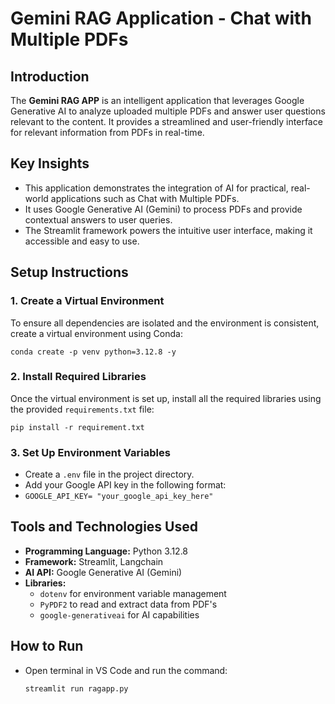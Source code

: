 # Gemini RAG Application - Chat with Multiple PDFs

## Introduction
The **Gemini RAG APP** is an intelligent application that leverages Google Generative AI to analyze uploaded multiple PDFs and answer user questions relevant to the content. It provides a streamlined and user-friendly interface for relevant information from PDFs in real-time.

## Key Insights
- This application demonstrates the integration of AI for practical, real-world applications such as Chat with Multiple PDFs.
- It uses Google Generative AI (Gemini) to process PDFs and provide contextual answers to user queries.
- The Streamlit framework powers the intuitive user interface, making it accessible and easy to use.

## Setup Instructions

### 1. Create a Virtual Environment
To ensure all dependencies are isolated and the environment is consistent, create a virtual environment using Conda:

`conda create -p venv python=3.12.8 -y`

### 2. Install Required Libraries
Once the virtual environment is set up, install all the required libraries using the provided `requirements.txt` file:

`pip install -r requirement.txt`

### 3. Set Up Environment Variables
- Create a `.env` file in the project directory.
- Add your Google API key in the following format:
- 
  `GOOGLE_API_KEY= "your_google_api_key_here"`
  
## Tools and Technologies Used
- **Programming Language:** Python 3.12.8
- **Framework:** Streamlit, Langchain
- **AI API:** Google Generative AI (Gemini)
- **Libraries:**
  - `dotenv` for environment variable management
  - `PyPDF2` to read and extract data from PDF's
  - `google-generativeai` for AI capabilities

## How to Run
- Open terminal in VS Code and run the command:
   
   `streamlit run ragapp.py`

